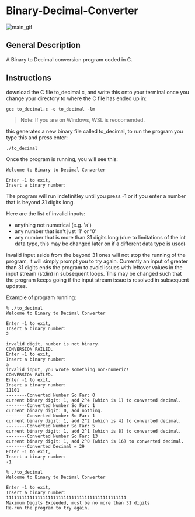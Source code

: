 # Binary-Decimal-Converter

![main_gif](https://media1.tenor.com/m/LhIRX8QqRj0AAAAC/futurama-fry.gif)
## General Description
A Binary to Decimal conversion program coded in C.
## Instructions
download the C file to_decimal.c, and write this onto your terminal once you change your directory to where the C file has ended up in:

```
gcc to_decimal.c -o to_decimal -lm
```
> Note: If you are on Windows, WSL is reccomended.

this generates a new binary file called to_decimal, to run the program you type this and press enter:

```
./to_decimal
```

Once the program is running, you will see this:

```
Welcome to Binary to Decimal Converter

Enter -1 to exit,
Insert a binary number:
```

The program will run indefinitley until you press -1 or if you enter a number that is beyond 31 digits long.

Here are the list of invalid inputs:
* anything not numerical (e.g. 'a')
* any number that isn't just '1' or '0'
* any number that is more than 31 digits long (due to limitations of the int data type, this may be changed later on if a different data type is used)

invalid input aside from the beyond 31 ones will not stop the running of the program, it will simply prompt you to try again. Currently an input of greater than 31 digits ends the program to avoid issues with leftover values in the input stream (stdin) in subsequent loops. This may be changed such that the program keeps going if the input stream issue is resolved in subsequent updates.

Example of program running:

``` 
% ./to_decimal
Welcome to Binary to Decimal Converter

Enter -1 to exit,
Insert a binary number: 
2

invalid digit, number is not binary.
CONVERSION FAILED.
Enter -1 to exit,
Insert a binary number: 
a
invalid input, you wrote something non-numeric!
CONVERSION FAILED.
Enter -1 to exit,
Insert a binary number: 
11101
--------Converted Number So Far: 0
current binary digit: 1, add 2^4 (which is 1) to converted decimal.
--------Converted Number So Far: 1
current binary digit: 0, add nothing.
--------Converted Number So Far: 1
current binary digit: 1, add 2^2 (which is 4) to converted decimal.
--------Converted Number So Far: 5
current binary digit: 1, add 2^1 (which is 8) to converted decimal.
--------Converted Number So Far: 13
current binary digit: 1, add 2^0 (which is 16) to converted decimal.
--------Converted Decimal = 29
Enter -1 to exit,
Insert a binary number: 
-1
```
```
% ./to_decimal
Welcome to Binary to Decimal Converter

Enter -1 to exit,
Insert a binary number: 
1111111111111111111111111111111111111111111111
Maximum Digits Exceeded, must be no more than 31 digits
Re-run the program to try again.

```